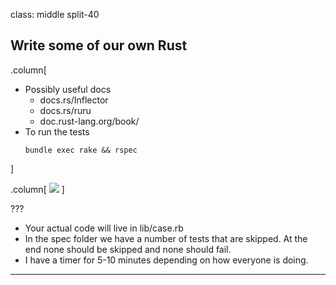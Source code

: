 class: middle split-40
## Write some of our own Rust

.column[
- Possibly useful docs
  - docs.rs/Inflector
  - docs.rs/ruru
  - doc.rust-lang.org/book/
- To run the tests
  ```shell
  bundle exec rake && rspec
  ```
]

.column[
![](http://i.giphy.com/ACcXRXwUqJ6Ok.gif)
]

???

- Your actual code will live in lib/case.rb
- In the spec folder we have a number of tests that are skipped. At the end none
  should be skipped and none should fail.
- I have a timer for 5-10 minutes depending on how everyone is doing.
---
